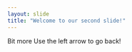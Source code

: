 ```yaml
---
layout: slide
title: "Welcome to our second slide!"
---
```

Bit more
Use the left arrow to go back!

